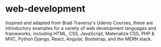 # web-development
Inspired and adapted from Brad Traversy's Udemy Courses, these are introductory examples for a variety of web development languages and frameworks, including HTML, CSS, JavaScript, Materialize CSS, PHP &amp; MVC, Python Django, React, Angular, Bootstrap, and the MERN stack. 
